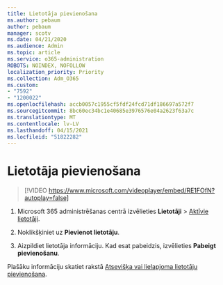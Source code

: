 ```yaml
---
title: Lietotāja pievienošana
ms.author: pebaum
author: pebaum
manager: scotv
ms.date: 04/21/2020
ms.audience: Admin
ms.topic: article
ms.service: o365-administration
ROBOTS: NOINDEX, NOFOLLOW
localization_priority: Priority
ms.collection: Adm_O365
ms.custom:
- "7592"
- "1200022"
ms.openlocfilehash: accb0057c1955cf5fdf24fcd71df186697a572f7
ms.sourcegitcommit: 8bc60ec34bc1e40685e3976576e04a2623f63a7c
ms.translationtype: MT
ms.contentlocale: lv-LV
ms.lasthandoff: 04/15/2021
ms.locfileid: "51822282"
---
```

# <a name="how-to-add-a-user"></a>Lietotāja pievienošana

> [!VIDEO https://www.microsoft.com/videoplayer/embed/RE1FOfN?autoplay=false]

1. Microsoft 365 administrēšanas centrā izvēlieties **Lietotāji** > [Aktīvie lietotāji](https://admin.microsoft.com/Adminportal/Home?source=applauncher#/users).

2. Noklikšķiniet uz **Pievienot lietotāju**.

3. Aizpildiet lietotāja informāciju. Kad esat pabeidzis, izvēlieties **Pabeigt pievienošanu**.

Plašāku informāciju skatiet rakstā [Atsevišķa vai lielapjoma lietotāju pievienošana](https://docs.microsoft.com/microsoft-365/admin/add-users/add-users).